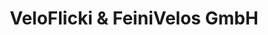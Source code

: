 ---
title: "VeloFlicki & FeiniVelos GmbH"
url: /st-gallen/veloflicki-und-feinivelos-gmbh/
shop: Fahrrad
---